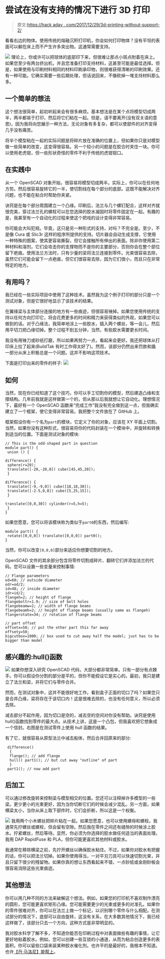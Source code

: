 # 尝试在没有支持的情况下进行 3D 打印

> 原文:[https://hack aday . com/2017/12/29/3d-printing-without-support-2/](https://hackaday.com/2017/12/29/3d-printing-without-support-2/)

看看右边的物体。使用传统的熔融沉积打印机，你会如何打印物体？没有平坦的表面可以躺在床上而不产生许多突出物。这通常需要支持。

[![](../Images/725ebcbece90de42f59e1a48724a4946.png)](https://hackaday.com/wp-content/uploads/2017/12/part1.png) 理论上，你或许可以把球体的底部印下来，但很难让那点小斑点附着在床上。如果您至少有两台挤出机，并且您准备打印支持材料，这甚至可能是最佳选择。但是，如果使用与印刷材料相同的材料印刷承印物，则很难获得清晰的印刷效果。还有一种可能。它确实需要一些后期处理，但话说回来，不像砍掉一堆支持材料那么多。

## 一个简单的想法

这个想法很简单，起初听起来会有很多麻烦。基本想法是在某个点将模型切成两半，两半都易于打印，然后将它们粘在一起。但是，请不要离开(没有双关语的意思)，因为我将向您展示一种方法，无论对象有多复杂，都可以使部件的对齐变得几乎没有痛苦。

将半个模型粘在一起的实际问题是将碎片放在准确的位置上，但如果你只是对模型做一些简单的改变，这变得很容易。另一个较小的问题是在胶合时夹住一块。你可以使用老虎钳，但一些形状奇怪的零件不利于传统的虎钳钳口。

## 在实践中

从一个 OpenSCAD 对象开始，很容易将模型切成两半。实际上，你可以在任何地方剪。然后很容易旋转它的一半，使切割线在每个部分的底部。这既不能解决对齐问题，也不能在粘合时帮助你夹紧。

诀窍是在每个部分周围建立一个凸缘。印刷后，法兰与几个螺钉配合，这样对齐就很完美，穿过法兰孔的螺栓可以在您选择的胶水凝固时将零件固定在一起。有趣的是，我甚至有一个自动化的过程来使这个把戏的设计变得非常容易。

你可能会大叫犯规。毕竟，这只是另一种形式的支持，对吗？不完全是。至少，不是像 Cura 或 Slic3r 这样的程序所提供的支持。切片器会自动生成支撑，它使用一种特殊的图案，使其更容易撕裂，但它会接触所有伸出的表面。除非你使用第二种材料和溶剂，它们会攻击你的支撑物而不是你的主要部分，否则你会在整个部位留下疤痕。使用法兰方法时，只有少量的梁将法兰连接到零件。光束很容易去除，虽然它们可能会留下一点疤痕，但它们很容易去除，因为它们很小，而且只在非常特定的地方。

## 有用吗？

我已经在一些实际项目中使用了这种技术。虽然我为这个例子打印的部分只是一个测试对象，但是它很好地显示了该技术的结果。

在翼缘梁与主体部分连接的地方有一些痕迹，但很容易锉掉。如果您使用传统的支持以任何方向打印它，将会花费更多的时间和精力来获得类似的外观，如果您可以做到的话。对于凸缘法，我简单地涂上一些胶水，插入两个螺丝，等一会儿，然后用平切刀把凸缘切掉。整个过程不到五分钟，当然，有些胶水需要更长时间。

我没有用锉刀或砂纸打磨，所以如果再努力一点，看起来会更好。我还把球体从打印床上拉了起来(BuildTak 有时工作得太好了)。然而，该部分仍然出来罚款和撬一部分从床上积极总是一个问题。这并不影响这项技术。

下面是打印出来的零件的样子: [![](../Images/c4d74d6b1264e757b3d398d3b0e888ee.png)](https://hackaday.com/wp-content/uploads/2017/12/parts.png)

## 如何

当然，现在你已经知道了这个技巧，你可以手工切割你的模型，然后建造凸缘和支撑结构。几年前我就是这样做第一个的，但从那以后我就想让它自动化。理想情况下，最好有一个 OpenSCAD 函数来“完成工作”我没有完全做到这一点，但我确实建立了一个框架，使它变得非常容易。我把整个文件放在了 GitHub 上。

框架假设你有一个名为`part`的模块，它定义了你的对象，应该在 XY 平面上切割。当然，如果你没有这种形式，很容易将你的代码封装在一个模块中，并旋转和转换到适当的位置。下面是测试对象的模块:

```
// This is the odd-shaped part in question
module part() {
 union () {

difference() {
 sphere(r=20);
 translate([-20,-20,0]) cube([45,45,20]);
 }

difference() {
 translate([-9,-9,0]) cube([18,18,30]);
 translate([-2.5,0,0]) cube([5,25,15]);
 }

translate([0,0,30]) cylinder(r=5,h=5);
 }
}
```

如果您愿意，您可以将该模块称为类似于`part0`的东西，然后编写:

```
module part() {
 rotate([0,0,0]) translate([0,0,0]) part0();
}
```

当然，你可以改变`[0,0,0]`部分来适应你想要切割的地方。

OpenSCAD 文件的其余部分包含将零件切割成碎片、翻转它们并添加法兰的代码。您可以设置一些变量来控制事情:

```
// Flange parameters
od=60; // outside diameter
odr=od/2; 
id=48; // inside diameter
idr=id/2;
flangeh=2; // height of flange
flangeboltr=1.9; // size of bolt holes
flangebeamw=2; // width of flange beams
flangebeamh=2; // height of flange beams (usually same as flangeh)
flangerotate=34; // rotation of flange beams

// part offset
offsetx=50; // put the other part this far away
offsety=50;
bigcutbox=1000; // box used to cut away half the model; just has to be bigger than model
```

## 感兴趣的:hull()函数

[![](../Images/ec184bd6d4e36fa89788253aa798d41b.png)](https://hackaday.com/wp-content/uploads/2017/12/hull.png) 如果你想深入研究 OpenSCAD 代码，大部分都非常简单。只有一部分有点棘手。你可以假设你分割的部分是平的，但你不能假设它是实心的。最初，我只是建立了法兰和梁，并将它们与零件合并。

然而，在测试对象中，这并不能很好地工作。看到盒子正面的切口了吗？如果您只是合并凸缘，梁将存在于该切口内！这是很难去除的，也没有任何意义，所以必须去除。

减去部分不起作用，因为切口是空的，减去空的空间对你没有帮助。诀窍是使用 hull()函数找到零件的最大点。从技术上讲，这是一个凸包，但我喜欢把它想象成一个信封。右图是在测试零件上使用 hull 函数的结果。

有了它，就很容易从原型法兰中减去船体，然后合并回原来的部分:

```
 difference()
  {
  flange(); // add flange
  hull() part1(); // but cut away "outline" of part
  }
 part1(); // now add part
```

## 后加工

可以通过修改旋转来控制梁与模型相交的位置。您还可以注释掉许多模型的一些梁。更少更小的光束更好，因为当你切断它们的时候会减少混乱。另一方面，如果横梁太小，当你从床上取下部件时，它们会折断，所以这是一个权衡。

[![](../Images/b7a6cd5685b575770748a1492c91ff0d.png)](https://hackaday.com/wp-content/uploads/2017/12/glue.png) 我用两个小木螺丝把碎片粘在一起。如果您愿意，也可以使用螺母和螺栓。我通常先拧螺丝或螺栓，但会留有空隙。然后我在零件之间还有缝隙的时候涂上胶水。拧紧螺丝，然后等待。显然，你必须为你选择的胶水做任何适当的表面处理。我用 DAP RapidFuse 和 PLA，但你可能更喜欢其他材料或胶水。

我通常在移除横梁之前，先拧开螺丝以确保胶水粘住。不过，如果你对胶水有把握的话，你可以把法兰切掉。如果你使用得当，一对平刃刀具可以快速切割光束，并且只留下很少的残留物。如果你真的想让东西看起来不错，一点砂纸或金刚砂板会很容易消除这些光束痕迹。

## 其他想法

你可以用几种不同的方法来破解这个想法。例如，如果您的打印机不喜欢制作漂亮的圆形，您可能更喜欢矩形凸缘。您可能需要更少的光束或更多的对准孔。如果你的零件很难对齐，你可以在法兰上做一个标记，以识别哪个零件与什么相配。在测试部分的情况下，底部可以自由旋转，这没有关系，在大多数其他情况下，我已经这样做了，该部分只去一个方向，这种方式是非常明显的。

我对胶水科学了解不多，不知道你能否在印刷过程中对表面做些有趣的事情，让它更好地粘着胶水。例如，您可以创建一些互锁的小通道，从而为粘合创造更多的表面积。你可以留些口袋来装某种胶水催化剂。也许平的是最好的，我根本不知道。也许[【丹·马洛尼】能帮上](https://hackaday.com/2016/11/28/glues-you-can-use-adhesives-for-the-home-shop/)。